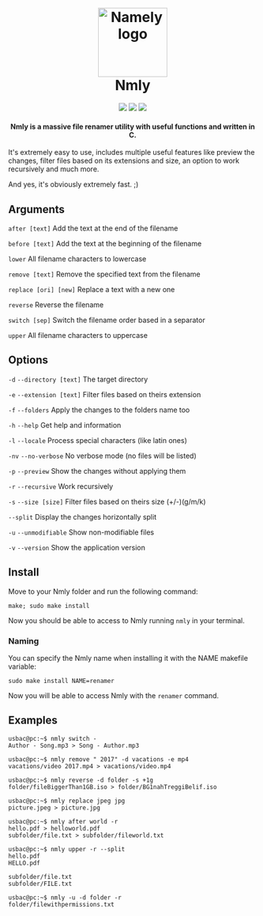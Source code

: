 <h1 align="center">
<br>
<img src="http://image.usbac.com.ve/nmly 2.png" alt="Namely logo" width="140">
<br>
Nmly
<br>
</h1>
<p align="center">
<img src="https://img.shields.io/badge/stability-stable-green.svg">
<img src="https://img.shields.io/badge/version-1.1.0-blue.svg">
<img src="https://img.shields.io/badge/license-MIT-orange.svg">
</p>

<h4 align="center">Nmly is a massive file renamer utility with useful functions and written in C.</h4>

It's extremely easy to use, includes multiple useful features like preview the changes, filter files based on its extensions and size, an option to work recursively and much more.

And yes, it's obviously extremely fast. ;)

## Arguments

`after [text]` Add the text at the end of the filename

`before [text]` Add the text at the beginning of the filename

`lower` All filename characters to lowercase

`remove [text]` Remove the specified text from the filename

`replace [ori] [new]` Replace a text with a new one

`reverse` Reverse the filename

`switch [sep]` Switch the filename order based in a separator

`upper` All filename characters to uppercase

## Options

`-d` `--directory [text]` The target directory

`-e` `--extension [text]` Filter files based on theirs extension

`-f` `--folders` Apply the changes to the folders name too

`-h` `--help` Get help and information

`-l` `--locale` Process special characters (like latin ones)

`-nv` `--no-verbose` No verbose mode (no files will be listed)

`-p` `--preview` Show the changes without applying them

`-r` `--recursive` Work recursively

`-s` `--size [size]` Filter files based on theirs size (+/-)(g/m/k)

`--split` Display the changes horizontally split

`-u` `--unmodifiable` Show non-modifiable files

`-v` `--version` Show the application version

## Install

Move to your Nmly folder and run the following command:

`make; sudo make install`

Now you should be able to access to Nmly running `nmly` in your terminal.

### Naming

You can specify the Nmly name when installing it with the NAME makefile variable:

`sudo make install NAME=renamer`

Now you will be able to access Nmly with the `renamer` command.

## Examples

```console
usbac@pc:~$ nmly switch -
Author - Song.mp3 > Song - Author.mp3
```
```console
usbac@pc:~$ nmly remove " 2017" -d vacations -e mp4
vacations/video 2017.mp4 > vacations/video.mp4
```
```console
usbac@pc:~$ nmly reverse -d folder -s +1g
folder/fileBiggerThan1GB.iso > folder/BG1nahTreggiBelif.iso
```
```console
usbac@pc:~$ nmly replace jpeg jpg
picture.jpeg > picture.jpg
```
```console
usbac@pc:~$ nmly after world -r
hello.pdf > helloworld.pdf
subfolder/file.txt > subfolder/fileworld.txt
```
```console
usbac@pc:~$ nmly upper -r --split
hello.pdf
HELLO.pdf

subfolder/file.txt
subfolder/FILE.txt
```
```console
usbac@pc:~$ nmly -u -d folder -r
folder/filewithpermissions.txt
```
